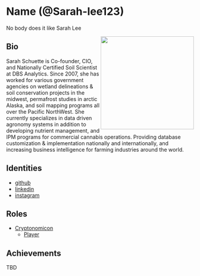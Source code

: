 # Name (@Sarah-lee123)

No body does it like Sarah Lee

<img align="right" width="250" src="avatar.png">

## Bio

Sarah Schuette is Co-founder, CIO, and Nationally Certified Soil Scientist at DBS Analytics. Since 2007, she has worked for various government agencies on wetland delineations & soil conservation projects in the midwest, permafrost studies in arctic Alaska, and soil mapping programs all over the Pacific NorthWest. She currently specializes in data driven agronomy systems in addition to developing nutrient management, and IPM programs for commercial cannabis operations. Providing database customization & implementation nationally and internationally, and increasing business intelligence for farming industries around the world.

## Identities
* [github](https://github.com/Sarah-lee123)
* [linkedin](https://www.linkedin.com/in/sarah-schuette)
* [instagram](https://www.instagram.com/dirtybusinesssoil/)
 
## Roles
* [Cryptonomicon](https://cryptotechguru.github.io/Cryptonomicon/)
  * [Player](https://cryptotechguru.github.io/Cryptonomicon/Roles/Player)
  
## Achievements
TBD
